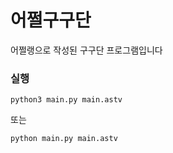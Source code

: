 # 어쩔구구단
어쩔랭으로 작성된 구구단 프로그램입니다

### 실행

```
python3 main.py main.astv
```

또는

```
python main.py main.astv
```
